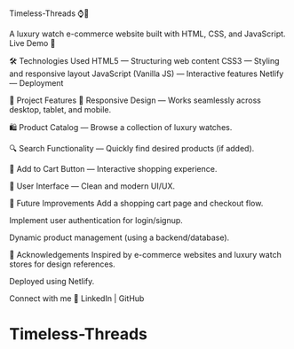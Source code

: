 Timeless-Threads ⌚🛒

A luxury watch e-commerce website built with HTML, CSS, and JavaScript.
Live Demo 🚀

🛠️ Technologies Used
HTML5 — Structuring web content
CSS3 — Styling and responsive layout
JavaScript (Vanilla JS) — Interactive features
Netlify — Deployment


📑 Project Features
🎯 Responsive Design — Works seamlessly across desktop, tablet, and mobile.

🛍️ Product Catalog — Browse a collection of luxury watches.

🔍 Search Functionality — Quickly find desired products (if added).

🛒 Add to Cart Button — Interactive shopping experience.

🔐 User Interface — Clean and modern UI/UX.

🎯 Future Improvements
Add a shopping cart page and checkout flow.

Implement user authentication for login/signup.

Dynamic product management (using a backend/database).




🙌 Acknowledgements
Inspired by e-commerce websites and luxury watch stores for design references.

Deployed using Netlify.

Connect with me 🤝
LinkedIn | GitHub

# Timeless-Threads
